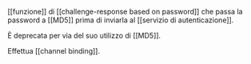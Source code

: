 [[funzione]] di [[challenge-response based on password]] che passa la password a [[MD5]] prima di inviarla al [[servizio di autenticazione]].

È deprecata per via del suo utilizzo di [[MD5]].

Effettua [[channel binding]].